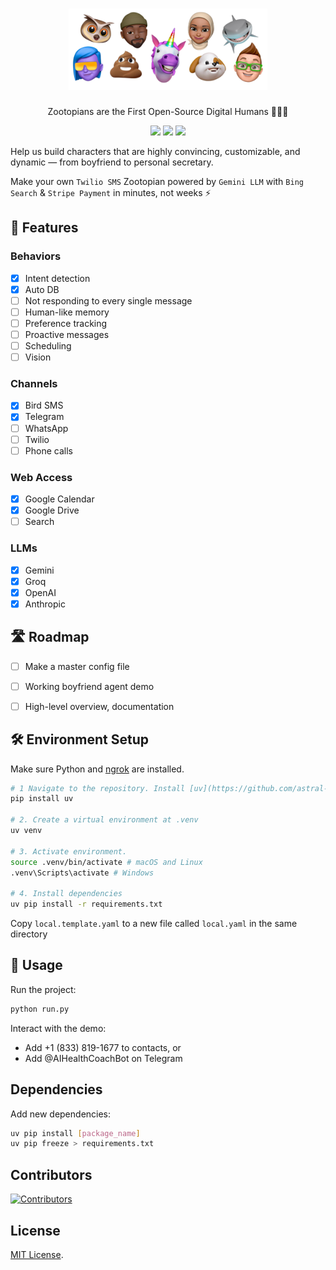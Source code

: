 <h1 align="center">
  <picture>
    <source media="(prefers-color-scheme: dark)" />
    <img height="130" src="docs/images/banner.png"/>
  </picture>
 <br />
</h1>
<p align="center">
Zootopians are the First Open-Source Digital Humans 🐰🦊🐻
</p>
<p align="center">
  <a href="https://discord.gg/w7p3U9wn"><img src="https://img.shields.io/discord/1217283257469501450?logo=discord&label=discord"/></a>
  <a href="https://github.com/AIDropout/ZOOTOPIA"><img src="https://img.shields.io/github/stars/AIDropout/ZOOTOPIA" /></a>
  <a href="https://github.com/AIDropout/ZOOTOPIA/blob/main/LICENSE"><img src="https://img.shields.io/github/license/AIDropout/ZOOTOPIA"/></a>
</p>

Help us build characters that are highly convincing, customizable, and dynamic — from boyfriend to personal secretary.

Make your own `Twilio SMS` Zootopian powered by `Gemini LLM` with `Bing Search` & `Stripe Payment` in minutes, not weeks ⚡

## 🌆 Features

### Behaviors
- [x] Intent detection
- [x] Auto DB
- [ ] Not responding to every single message
- [ ] Human-like memory
- [ ] Preference tracking
- [ ] Proactive messages
- [ ] Scheduling
- [ ] Vision

### Channels
- [x] Bird SMS
- [x] Telegram
- [ ] WhatsApp
- [ ] Twilio
- [ ] Phone calls

### Web Access
- [x] Google Calendar
- [x] Google Drive
- [ ] Search

### LLMs
- [x] Gemini
- [x] Groq
- [x] OpenAI
- [x] Anthropic

## 🛣️ Roadmap

- [ ] Make a master config file
- [ ] Working boyfriend agent demo
- [ ] High-level overview, documentation


## 🛠️ Environment Setup
Make sure Python and [ngrok](https://ngrok.com/) are installed.

   ```bash
   # 1 Navigate to the repository. Install [uv](https://github.com/astral-sh/uv):
   pip install uv 

   # 2. Create a virtual environment at .venv
   uv venv  

   # 3. Activate environment. 
   source .venv/bin/activate # macOS and Linux
   .venv\Scripts\activate # Windows

   # 4. Install dependencies  
   uv pip install -r requirements.txt

   ```

Copy `local.template.yaml` to a new file called `local.yaml` in the same directory

## 🚀 Usage
Run the project:
```bash
python run.py
```

Interact with the demo:
- Add +1 (833) 819-1677 to contacts, or
- Add @AIHealthCoachBot on Telegram

## Dependencies
Add new dependencies:
```bash
uv pip install [package_name]
uv pip freeze > requirements.txt
```

## Contributors

[![Contributors](https://contrib.rocks/image?repo=AIDropout/ZOOTOPIA)](https://github.com/AIDropout/ZOOTOPIA/graphs/contributors)

## License

[MIT License](LICENSE.md).

